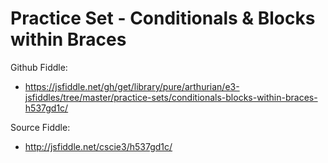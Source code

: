 # Practice Set - Conditionals & Blocks within Braces

Github Fiddle:
- https://jsfiddle.net/gh/get/library/pure/arthurian/e3-jsfiddles/tree/master/practice-sets/conditionals-blocks-within-braces-h537gd1c/

Source Fiddle:
- http://jsfiddle.net/cscie3/h537gd1c/

